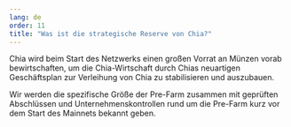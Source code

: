 ```yaml
---
lang: de
order: 11
title: "Was ist die strategische Reserve von Chia?"
---
```



Chia wird beim Start des Netzwerks einen großen Vorrat an Münzen vorab bewirtschaften, um die Chia-Wirtschaft durch Chias neuartigen Geschäftsplan zur Verleihung von Chia zu stabilisieren und auszubauen.

Wir werden die spezifische Größe der Pre-Farm zusammen mit geprüften Abschlüssen und Unternehmenskontrollen rund um die Pre-Farm kurz vor dem Start des Mainnets bekannt geben.
